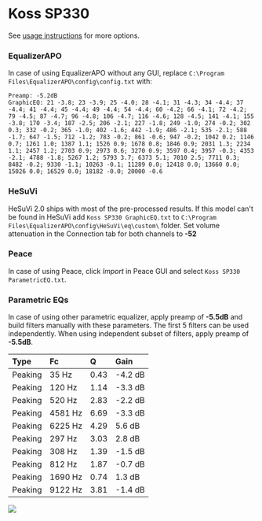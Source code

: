 # Koss SP330
See [usage instructions](https://github.com/jaakkopasanen/AutoEq#usage) for more options.

### EqualizerAPO
In case of using EqualizerAPO without any GUI, replace `C:\Program Files\EqualizerAPO\config\config.txt`
with:
```
Preamp: -5.2dB
GraphicEQ: 21 -3.8; 23 -3.9; 25 -4.0; 28 -4.1; 31 -4.3; 34 -4.4; 37 -4.4; 41 -4.4; 45 -4.4; 49 -4.4; 54 -4.4; 60 -4.2; 66 -4.1; 72 -4.2; 79 -4.5; 87 -4.7; 96 -4.8; 106 -4.7; 116 -4.6; 128 -4.5; 141 -4.1; 155 -3.8; 170 -3.4; 187 -2.5; 206 -2.1; 227 -1.8; 249 -1.0; 274 -0.2; 302 0.3; 332 -0.2; 365 -1.0; 402 -1.6; 442 -1.9; 486 -2.1; 535 -2.1; 588 -1.7; 647 -1.5; 712 -1.2; 783 -0.2; 861 -0.6; 947 -0.2; 1042 0.2; 1146 0.7; 1261 1.0; 1387 1.1; 1526 0.9; 1678 0.8; 1846 0.9; 2031 1.3; 2234 1.1; 2457 1.2; 2703 0.9; 2973 0.6; 3270 0.9; 3597 0.4; 3957 -0.3; 4353 -2.1; 4788 -1.8; 5267 1.2; 5793 3.7; 6373 5.1; 7010 2.5; 7711 0.3; 8482 -0.2; 9330 -1.1; 10263 -0.1; 11289 0.0; 12418 0.0; 13660 0.0; 15026 0.0; 16529 0.0; 18182 -0.0; 20000 -0.6
```

### HeSuVi
HeSuVi 2.0 ships with most of the pre-processed results. If this model can't be found in HeSuVi add
`Koss SP330 GraphicEQ.txt` to `C:\Program Files\EqualizerAPO\config\HeSuVi\eq\custom\` folder.
Set volume attenuation in the Connection tab for both channels to **-52**

### Peace
In case of using Peace, click *Import* in Peace GUI and select `Koss SP330 ParametricEQ.txt`.

### Parametric EQs
In case of using other parametric equalizer, apply preamp of **-5.5dB** and build filters manually
with these parameters. The first 5 filters can be used independently.
When using independent subset of filters, apply preamp of **-5.5dB**.

| Type    | Fc      |    Q | Gain    |
|:--------|:--------|:-----|:--------|
| Peaking | 35 Hz   | 0.43 | -4.2 dB |
| Peaking | 120 Hz  | 1.14 | -3.3 dB |
| Peaking | 520 Hz  | 2.83 | -2.2 dB |
| Peaking | 4581 Hz | 6.69 | -3.3 dB |
| Peaking | 6225 Hz | 4.29 | 5.6 dB  |
| Peaking | 297 Hz  | 3.03 | 2.8 dB  |
| Peaking | 308 Hz  | 1.39 | -1.5 dB |
| Peaking | 812 Hz  | 1.87 | -0.7 dB |
| Peaking | 1690 Hz | 0.74 | 1.3 dB  |
| Peaking | 9122 Hz | 3.81 | -1.4 dB |

![](https://raw.githubusercontent.com/jaakkopasanen/AutoEq/master/results/innerfidelity/sbaf-serious/Koss%20SP330/Koss%20SP330.png)